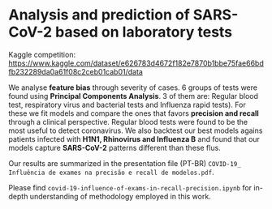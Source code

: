 # Analysis and prediction of SARS-CoV-2 based on laboratory tests
Kaggle competition: https://www.kaggle.com/dataset/e626783d4672f182e7870b1bbe75fae66bdfb232289da0a61f08c2ceb01cab01/data 

We analyse **feature bias** through severity of cases. 6 groups of tests were found using **Principal Components Analysis**. 3 of them are: Regular blood test, respiratory virus and bacterial tests and Influenza rapid tests). For these we fit models and compare the ones that favors **precision and recall** through a clinical perspective. Regular blood tests were found to be the most useful to detect coronavirus. We also backtest our best models agains patients infected with **H1N1, Rhinovirus and Influenza B** and found that our models capture **SARS-CoV-2** patterns different than these flus.

Our results are summarized in the presentation file (PT-BR) `COVID-19_ Influência de exames na precisão e recall de modelos.pdf`.

Please find `covid-19-influence-of-exams-in-recall-precision.ipynb` for in-depth understanding of methodology employed in this work.
